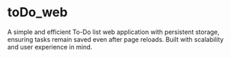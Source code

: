 # toDo_web
 A simple and efficient To-Do list web application with persistent storage, ensuring tasks remain saved even after page reloads. Built with scalability and user experience in mind.
